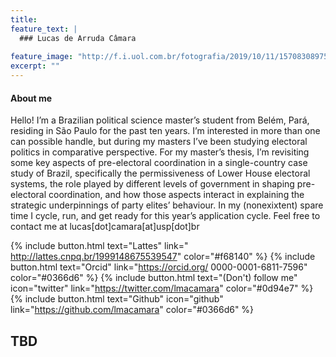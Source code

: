 ```yaml
---
title: 
feature_text: |
  ### Lucas de Arruda Câmara
  
feature_image: "http://f.i.uol.com.br/fotografia/2019/10/11/15708308975da0fa31980ee_1570830897_3x2_rt.jpg"
excerpt: ""
---
```


#### About me

Hello! I’m a Brazilian political science master’s student from Belém, Pará, residing in São Paulo for the past ten years. I’m interested in more than one can possible handle, but during my masters I’ve been studying electoral politics in comparative perspective. For my master’s thesis, I’m revisiting some key aspects of pre-electoral coordination in a single-country case study of Brazil, specifically the permissiveness of Lower House electoral systems, the role played by different levels of government in shaping pre-electoral coordination, and how those aspects interact in explaining the strategic underpinnings of party elites’ behaviour. In my (nonexixtent) spare time I cycle, run, and get ready for this year’s application cycle. Feel free to contact me at lucas[dot]camara[at]usp[dot]br

{% include button.html text="Lattes" link=" http://lattes.cnpq.br/1999148675539547" color="#f68140" %} {% include button.html text="Orcid" link="https://orcid.org/
0000-0001-6811-7596" color="#0366d6" %} {% include button.html text="(Don't) follow me" icon="twitter" link="https://twitter.com/lmacamara" color="#0d94e7" %} {% include button.html text="Github" icon="github" link="https://github.com/lmacamara" color="#0366d6" %}

## TBD

